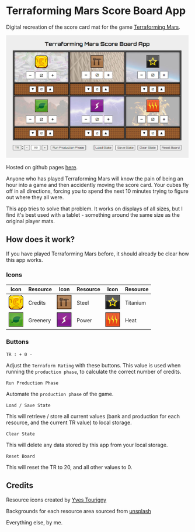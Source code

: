 # Terraforming Mars Score Board App

Digital recreation of the score card mat for the game [Terraforming Mars](https://boardgamegeek.com/boardgame/167791/terraforming-mars).

<img src="static/img/app_img.jpg" width=500px>

Hosted on github pages [here](https://steview-d.github.io/tm-score-app/).

Anyone who has played Terraforming Mars will know the pain of being an hour into a game and then accidently moving the score card. Your cubes fly off in all directions, forcing you to spend the next 10 minutes trying to figure out where they all were.

This app tries to solve that problem. It works on displays of all sizes, but I find it's best used with a tablet - something around the same size as the original player mats.

## How does it work?

If you have played Terraforming Mars before, it should already be clear how this app works.

### Icons

|Icon|Resource|Icon|Resource|Icon|Resource|
|---|---|---|---|---|---|
|<img src="static/img/credits_icon.png" width=40px>|Credits|<img src="static/img/steel_icon.png" width=40px>|Steel|<img src="static/img/titanium_icon.png" width=40px>|Titanium|
|<img src="static/img/greenery_icon.png" width=40px>|Greenery|<img src="static/img/power_icon.png" width=40px>|Power|<img src="static/img/heat_icon.png" width=40px>|Heat|

### Buttons

```
TR : + 0 -
```
Adjust the `Terraform Rating` with these buttons. This value is used when running the `production phase`, to calculate the correct number of credits.

```
Run Production Phase
```
Automate the `production phase` of the game.

```
Load / Save State
```
This will retrieve / store all current values (bank and production for each resource, and the current TR value) to local storage.

```
Clear State
```
This will delete any data stored by this app from your local storage.

```
Reset Board
```
This will reset the TR to 20, and all other values to 0.

## Credits

Resource icons created by [Yves Tourigny](https://boardgamegeek.com/filepage/197366/terraforming-mars-resource-icons-vector)

Backgrounds for each resource area sourced from [unsplash](https://unsplash.com/)

Everything else, by me.